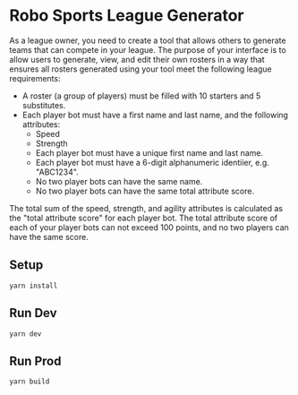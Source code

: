 # Robo Sports League Generator

As a league owner, you need to create a tool that allows others to generate teams that can compete
in your league. The purpose of your interface is to allow users to generate, view, and edit their
own rosters in a way that ensures all rosters generated using your tool meet the following
league requirements:

- A roster (a group of players) must be filled with 10 starters and 5 substitutes.
- Each player bot must have a first name and last name, and the following attributes:
  - Speed
  - Strength
  - Each player bot must have a unique first name and last name.
  - Each player bot must have a 6-digit alphanumeric identiier, e.g. &quot;ABC1234&quot;.
  - No two player bots can have the same name.
  - No two player bots can have the same total attribute score.

The total sum of the speed, strength, and agility attributes is calculated as the &quot;total attribute
score&quot; for each player bot. The total attribute score of each of your player bots can not exceed
100 points, and no two players can have the same score.

## Setup

`yarn install`

## Run Dev

`yarn dev`

## Run Prod

`yarn build`
